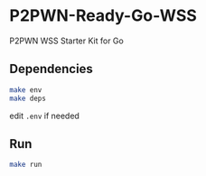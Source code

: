 # P2PWN-Ready-Go-WSS

P2PWN WSS Starter Kit for Go

## Dependencies

```sh
make env
make deps
```
edit `.env` if needed

## Run

```sh
make run
```
